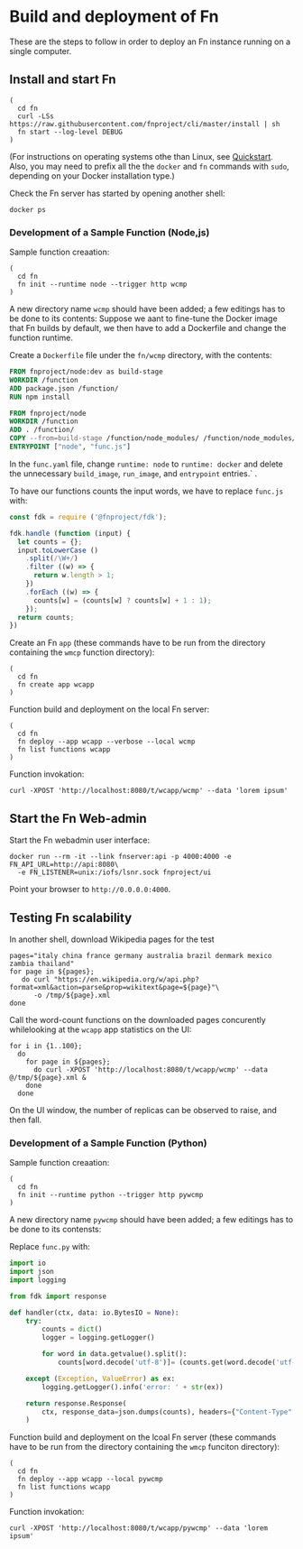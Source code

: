 # Build and deployment of Fn

These are the steps to follow in order to deploy an Fn instance running on a single computer.


## Install and start Fn

```shell script
(
  cd fn
  curl -LSs https://raw.githubusercontent.com/fnproject/cli/master/install | sh
  fn start --log-level DEBUG
)
```

(For instructions on operating systems othe than Linux, see [Quickstart](https://github.com/fnproject/fn#quickstart).
Also, you may need to prefix all the the `docker` and `fn` commands with `sudo`, depending
on your Docker installation type.)


Check the Fn server has started by opening another shell:
```shell script
docker ps
```


### Development of a Sample Function (Node,js)

Sample function creaation:
```shell script
(  
  cd fn
  fn init --runtime node --trigger http wcmp 
)
```

A new directory name `wcmp` should have been added; a few editings has to be done to its contents:
Suppose we aant to fine-tune the Docker image that Fn builds by default, we then have to add a Dockerfile and change the function runtime.  

Create a `Dockerfile` file under the `fn/wcmp` directory, with the contents:
```dockerfile
FROM fnproject/node:dev as build-stage
WORKDIR /function
ADD package.json /function/
RUN npm install

FROM fnproject/node
WORKDIR /function
ADD . /function/
COPY --from=build-stage /function/node_modules/ /function/node_modules/
ENTRYPOINT ["node", "func.js"]
```

In the `func.yaml` file, change `runtime: node` to `runtime: docker` and delete the unnecessary `build_image`, `run_image`, and `entrypoint` entries.`
.

To have our functions counts the input words, we have to replace `func.js` with:
```javascript
const fdk = require ('@fnproject/fdk');

fdk.handle (function (input) {
  let counts = {};
  input.toLowerCase ()
    .split(/\W+/)
    .filter ((w) => {
      return w.length > 1;
    })
    .forEach ((w) => {
      counts[w] = (counts[w] ? counts[w] + 1 : 1);
    });
  return counts;
})
```

Create an Fn `app` (these commands have to be run from the directory containing the `wmcp` function directory):
```shell script
(
  cd fn
  fn create app wcapp
)
```

Function build and deployment on the local Fn server:
```shell script
(
  cd fn
  fn deploy --app wcapp --verbose --local wcmp
  fn list functions wcapp 
)
```

Function invokation:
```shell script
curl -XPOST 'http://localhost:8080/t/wcapp/wcmp' --data 'lorem ipsum'
```


## Start the Fn Web-admin

Start the Fn webadmin user interface:
```shell
docker run --rm -it --link fnserver:api -p 4000:4000 -e FN_API_URL=http://api:8080\
  -e FN_LISTENER=unix:/iofs/lsnr.sock fnproject/ui
```

Point your browser to `http://0.0.0.0:4000`. 


## Testing Fn scalability

In another shell, download Wikipedia pages for the test

```shell script
pages="italy china france germany australia brazil denmark mexico zambia thailand"
for page in ${pages};
   do curl "https://en.wikipedia.org/w/api.php?format=xml&action=parse&prop=wikitext&page=${page}"\
      -o /tmp/${page}.xml      
done
```

Call the word-count functions on the downloaded pages concurently whilelooking at the `wcapp` 
app statistics on the UI:
```shell script
for i in {1..100};
  do
    for page in ${pages};
      do curl -XPOST 'http://localhost:8080/t/wcapp/wcmp' --data @/tmp/${page}.xml &      
    done
  done
```

On the UI window, the number of replicas can be observed to raise, and then fall.


### Development of a Sample Function (Python)

Sample function creaation:
```shell script
(
  cd fn
  fn init --runtime python --trigger http pywcmp 
)
```

A new directory name `pywcmp` should have been added; a few editings has to be done to its contensts:

Replace `func.py` with:
```python
import io
import json
import logging

from fdk import response

def handler(ctx, data: io.BytesIO = None):
    try:
        counts = dict()
        logger = logging.getLogger()

        for word in data.getvalue().split():
            counts[word.decode('utf-8')]= (counts.get(word.decode('utf-8')) or 0) + 1

    except (Exception, ValueError) as ex:
        logging.getLogger().info('error: ' + str(ex))

    return response.Response(
        ctx, response_data=json.dumps(counts), headers={"Content-Type": "application/json"}
    )
```

Function build and deployment on the lcoal Fn server (these commands have to be run from the directory containing the `wmcp` funciton directory):
```shell script
(
  cd fn
  fn deploy --app wcapp --local pywcmp
  fn list functions wcapp 
)
```

Function invokation:
```shell script
curl -XPOST 'http://localhost:8080/t/wcapp/pywcmp' --data 'lorem ipsum'
```
